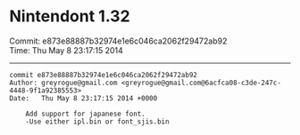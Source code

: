 # Nintendont 1.32
Commit: e873e88887b32974e1e6c046ca2062f29472ab92  
Time: Thu May 8 23:17:15 2014   

-----

```
commit e873e88887b32974e1e6c046ca2062f29472ab92
Author: greyrogue@gmail.com <greyrogue@gmail.com@6acfca08-c3de-247c-4448-9f1a92385553>
Date:   Thu May 8 23:17:15 2014 +0000

    Add support for japanese font.
    -Use either ipl.bin or font_sjis.bin
```
